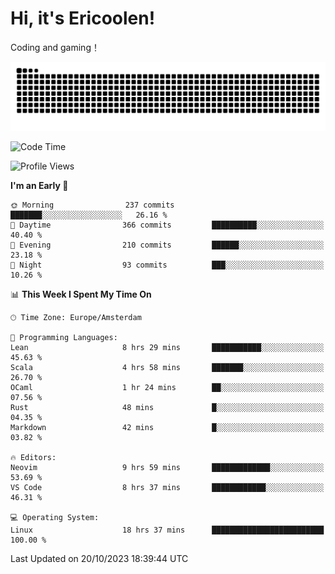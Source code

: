 # Hi, it's Ericoolen!
Coding and gaming！

<picture>
  <source media="(prefers-color-scheme: dark)" srcset="https://raw.githubusercontent.com/Eric-Song-Nop/Eric-Song-Nop/output/github-contribution-grid-snake-dark.svg">
  <source media="(prefers-color-scheme: light)" srcset="https://raw.githubusercontent.com/Eric-Song-Nop/Eric-Song-Nop/output/github-contribution-grid-snake.svg">
  <img alt="github contribution grid snake animation" src="https://raw.githubusercontent.com/Eric-Song-Nop/Eric-Song-Nop/output/github-contribution-grid-snake.svg">
</picture>

<!--START_SECTION:waka-->
![Code Time](http://img.shields.io/badge/Code%20Time-1%2C063%20hrs%2019%20mins-blue)

![Profile Views](http://img.shields.io/badge/Profile%20Views-0-blue)

**I'm an Early 🐤** 

```text
🌞 Morning                237 commits         ███████░░░░░░░░░░░░░░░░░░   26.16 % 
🌆 Daytime                366 commits         ██████████░░░░░░░░░░░░░░░   40.40 % 
🌃 Evening                210 commits         ██████░░░░░░░░░░░░░░░░░░░   23.18 % 
🌙 Night                  93 commits          ███░░░░░░░░░░░░░░░░░░░░░░   10.26 % 
```


📊 **This Week I Spent My Time On** 

```text
🕑︎ Time Zone: Europe/Amsterdam

💬 Programming Languages: 
Lean                     8 hrs 29 mins       ███████████░░░░░░░░░░░░░░   45.63 % 
Scala                    4 hrs 58 mins       ███████░░░░░░░░░░░░░░░░░░   26.70 % 
OCaml                    1 hr 24 mins        ██░░░░░░░░░░░░░░░░░░░░░░░   07.56 % 
Rust                     48 mins             █░░░░░░░░░░░░░░░░░░░░░░░░   04.35 % 
Markdown                 42 mins             █░░░░░░░░░░░░░░░░░░░░░░░░   03.82 % 

🔥 Editors: 
Neovim                   9 hrs 59 mins       █████████████░░░░░░░░░░░░   53.69 % 
VS Code                  8 hrs 37 mins       ████████████░░░░░░░░░░░░░   46.31 % 

💻 Operating System: 
Linux                    18 hrs 37 mins      █████████████████████████   100.00 % 
```


 Last Updated on 20/10/2023 18:39:44 UTC
<!--END_SECTION:waka-->
